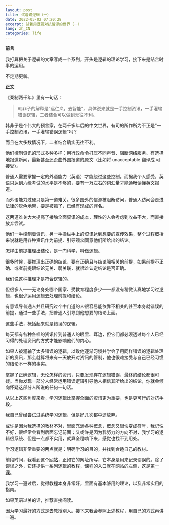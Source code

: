 ```yaml
---
layout: post
title: 试着讲逻辑（一）
date: 2022-05-02 07:20:28
excerpt: 试着用逻辑对抗荒谬的世界（一）
lang: zh_CN
categories: life
---
```


**前言**

我打算把关于逻辑的文章写成一个系列，开头是逻辑的理论学习，接下来是结合时事的运用。

不定期更新。

**正文**

《秦制两千年》里有一句话：

> 韩非子的解释是“远仁义，去智能”，具体说来就是一手控制资讯，一手灌输错误逻辑，二者结合可以做到无往不利。

韩非子是个伟大的预言家，在两千多年后的中文世界，有司的所作所为不正是“一手控制资讯，一手灌输错误逻辑”吗？

而且在大多数情况下，二者结合确实无往不利。

他们控制资讯的形式多种多样：用行政命令打压不同声音、阻断网络服务、有选择地报道新闻，最新甚至还歪曲外国报道的原文（比如将 unacceptable 翻译成 可接受）。

普通人需要掌握一定的外语能力（英语）才能绕过这些控制。而据我个人感受，英语只达到六级考试的水平是不够的，要有一万左右的词汇量才能通畅读懂英文报道。

而外语能力过硬只是第一道难关。很多国外的信源被阻断访问，普通人访问会走进法律的灰色地带，要是被抓了，已经有现成的罪名。

这两道难关大大提高了接触全面资讯的成本，理性的人会考虑到收益不大，而直接放弃尝试。

他们一手控制着资讯，另一手操纵手上的资讯达到想要的宣传效果，整个过程概括来说就是用各种资讯作为前提、引导观众同意他们所给出的结论。

怎样由前提推理出结论，是一门科学，叫做逻辑。

很多时候，要推理出正确的结论，要有正确且与结论强相关的前提，如果前提不正确、或者前提跟结论无关、弱关联，就很难认定结论是否正确。

我们说这种推理才是符合逻辑的。

但很多人——无论身处哪个国家、受教育程度多少——都没有稍微认真地学习过逻辑，也很少运用逻辑去处理前提和结论。

有意误导普通人并且研究过个中门道的人很容易能依靠不相关的甚至本身就错误的前提，通过一些手法，把普通人引导到他想要的结论上面。

这些手法，概括起来就是错误的逻辑。

每天都有各种各样的资讯传到普通人的眼里、耳边，但它们都必须透过每个人已经习得的处理资讯的方式才能影响他们的内心。

如果人被灌输了太多错误的逻辑，以致他逐渐习惯并学会了用同样错误的逻辑处理新的资讯，那么就算将来有一天放开对资讯的管制，他也很难接受与自己已经习惯的结论不一样的事实。

掌握了正确逻辑，无论怎样的资讯，只要发现存在逻辑错误，最终的结论都很可疑。当你发现一部分人经常运用错误逻辑引导他人相信其所给出的结论，你就会倾向怀疑这部分人所说的任何一句话。

从以上这些角度来看，学习逻辑比掌握全面的资讯更为重要，也是更可行的对抗手段。

我自己曾经尝试过系统学习逻辑，但是好几次都中途放弃。

或许是因为我选择的教材不对，里面充满各种概念，概念又很快变成符号，我记性不好，很经常会看到后面忘记前面；又或许是因为我努力的方向不对，我学习的逻辑很系统、但是一点都不实用，就算全程啃下来，感觉也找不到用处。

学习逻辑非常重要的两点就是：明确学习的目的，并找到合适自己的教材。

前段时间，我看到这个[网站](http://www.fallacyfiles.org/whatarff.html)，正如它的网址所写，它本身是用来记录谬误的。除了谬误之外，它还提供一系列逻辑的教程，课程的入口就在网站的左侧，这是[第一课](http://www.fallacyfiles.org/archive012007.html#01122007)。

我学习一遍过后，觉得教程本身非常好，里面有基本够用的理论，以及非常实用的指南。

如果英语过关的话，推荐直接阅读。

因为学习最好的方式是去教授别人。接下来我会参照上述教程，用自己的方式再讲一遍。